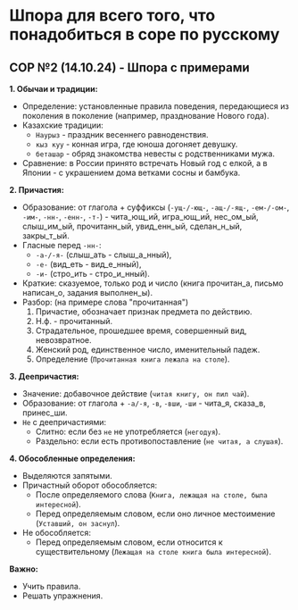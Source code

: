 # Шпора для всего того, что понадобиться в соре по русскому

## СОР №2 (14.10.24) - Шпора с примерами

**1. Обычаи и традиции:**

* Определение:  установленные правила поведения, передающиеся из поколения в поколение (например, празднование Нового года).
* Казахские традиции:  
    * `Наурыз` -  праздник весеннего равноденствия.
    * `кыз куу` -  конная игра, где юноша догоняет девушку.
    * `беташар` -  обряд знакомства невесты с родственниками мужа.
* Сравнение:  в России принято встречать Новый год с елкой, а в Японии -  с украшением дома ветками сосны и бамбука.

**2. Причастия:**

* Образование:  от глагола + суффиксы (`-ущ-/-ющ-`, `-ащ-/-ящ-`, `-ем-/-ом-`, `-им-`, `-нн-`, `-енн-`, `-т-`) -  чита_ющ_ий,  игра_ющ_ий,  нес_ом_ый,  слыш_им_ый,  прочитанн_ый,  увид_енн_ый,  сделан_н_ый,  закры_т_ый.
* Гласные перед `-нн-`:  
    * `-а-/-я-` (слыш_ать -  слыш_а_нный),  
    * `-е-` (вид_еть -  вид_е_нный),  
    * `-и-` (стро_ить -  стро_и_нный).
* Краткие:  сказуемое,  только род и число (книга прочитан_а, письмо написан_о,  задания выполнен_ы).
* Разбор:  (на примере слова "прочитанная")
    1. Причастие, обозначает признак предмета по действию.
    2. Н.ф. -  прочитанный.
    3. Страдательное,  прошедшее время, совершенный вид, невозвратное.
    4. Женский род, единственное число, именительный падеж.
    5. Определение (`Прочитанная книга лежала на столе`).

**3. Деепричастия:**

* Значение:  добавочное действие (`читая книгу, он пил чай`).
* Образование:  от глагола +  `-а/-я`, `-в`, `-вши`, `-ши` - чита_я,  сказа_в,  принес_ши.
* `Не` с деепричастиями: 
    * Слитно:  если без `не` не употребляется (`негодуя`).
    * Раздельно:  если есть противопоставление (`не читая, а слушая`).

**4. Обособленные определения:**

* Выделяются запятыми.
* Причастный оборот обособляется:
    *  После определяемого слова (`Книга, лежащая на столе, была интересной`).
    *  Перед определяемым словом, если оно личное местоимение (`Уставший, он заснул`).
* Не обособляется:
    *  Перед определяемым словом, если относится к существительному (`Лежащая на столе книга была интересной`).

**Важно:**

* Учить правила.
* Решать упражнения. 
